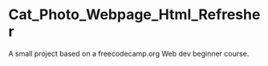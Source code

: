 # Cat_Photo_Webpage_Html_Refresher
A small project based on a freecodecamp.org Web dev beginner course.
